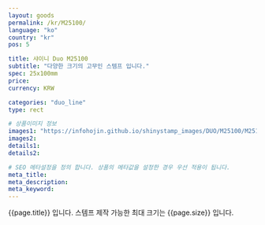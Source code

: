 ```yaml
---
layout: goods
permalink: /kr/M25100/
language: "ko"
country: "kr"
pos: 5

title: 샤이니 Duo M25100
subtitle: "다양한 크기의 고무인 스템프 입니다."
spec: 25x100mm
price:
currency: KRW

categories: "duo_line"
type: rect

# 상품이미지 정보
images1: "https://infohojin.github.io/shinystamp_images/DUO/M25100/M25100_1.jpg"
images2:
details1:
details2:    

# SEO 메타설정을 정의 합니다. 상품의 메타값을 설정한 경우 우선 적용이 됩니다.
meta_title: 
meta_description:
meta_keyword:
---
```


{{page.title}} 입니다. 스템프 제작 가능한 최대 크기는 {{page.size}} 입니다.